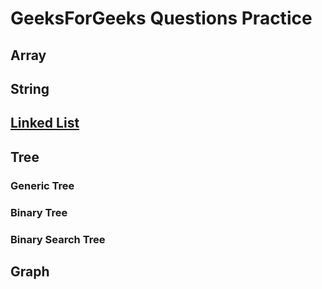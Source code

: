 # GeeksForGeeks Questions Practice

## Array

## String

## [Linked List](https://github.com/sani29/GeeksForGeeksPractice/tree/master/LinkedList)

## Tree
  ### Generic Tree
  ### Binary Tree
  ### Binary Search Tree

## Graph
